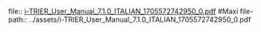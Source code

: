 file:: [i-TRIER_User_Manual_7.1.0_ITALIAN_1705572742950_0.pdf](../assets/i-TRIER_User_Manual_7.1.0_ITALIAN_1705572742950_0.pdf) #Maxi 
file-path:: ../assets/i-TRIER_User_Manual_7.1.0_ITALIAN_1705572742950_0.pdf
